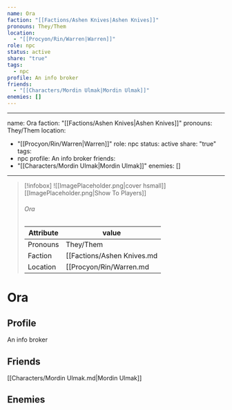 ```yaml
---
name: Ora
faction: "[[Factions/Ashen Knives|Ashen Knives]]"
pronouns: They/Them
location:
  - "[[Procyon/Rin/Warren|Warren]]"
role: npc
status: active
share: "true"
tags:
  - npc
profile: An info broker
friends:
  - "[[Characters/Mordin Ulmak|Mordin Ulmak]]"
enemies: []
---
```

---
name: Ora
faction:  "[[Factions/Ashen Knives|Ashen Knives]]"
pronouns:  They/Them
location: 
  - "[[Procyon/Rin/Warren|Warren]]"
role: npc
status: active
share: "true"
tags:
  - npc
profile: An info broker
friends:
  - "[[Characters/Mordin Ulmak|Mordin Ulmak]]"
enemies: []
---


> [!infobox]
> ![[ImagePlaceholder.png|cover hsmall]]
> [[ImagePlaceholder.png|Show To Players]]
> ###### Ora
> Attribute |  value |
> ---|---|
> Pronouns | They/Them
> Faction | [[Factions/Ashen Knives.md|Ashen Knives]]
> Location | [[Procyon/Rin/Warren.md|Warren]] |


# Ora
## Profile
An info broker

## Friends
[[Characters/Mordin Ulmak.md|Mordin Ulmak]]

## Enemies


